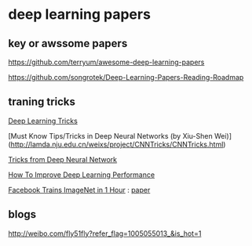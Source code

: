 # deep learning papers

##  key or awssome papers
https://github.com/terryum/awesome-deep-learning-papers  

https://github.com/songrotek/Deep-Learning-Papers-Reading-Roadmap

## traning tricks
  [Deep Learning Tricks](https://github.com/Conchylicultor/Deep-Learning-Tricks) 

  [Must Know Tips/Tricks in Deep Neural Networks (by Xiu-Shen Wei)] (http://lamda.nju.edu.cn/weixs/project/CNNTricks/CNNTricks.html) 
  
  [Tricks from Deep Neural Network](http://www.cs.umb.edu/~twang/file/tricks_from_dl.pdf)
  
  [How To Improve Deep Learning Performance](http://machinelearningmastery.com/improve-deep-learning-performance/)
  
  [Facebook Trains ImageNet in 1 Hour](https://news.developer.nvidia.com/facebook-trains-imagenet-in-1-hour/) : [paper](https://research.fb.com/publications/imagenet1kin1h/)  

## blogs

http://weibo.com/fly51fly?refer_flag=1005055013_&is_hot=1 
